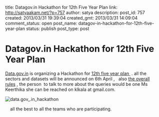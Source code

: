 title: Datagov.in Hackathon for 12th Five Year Plan 
link: http://satyaakam.net/?p=757
author: satya
description: 
post_id: 757
created: 2013/03/31 19:39:04
created_gmt: 2013/03/31 14:09:04
comment_status: open
post_name: datagov-in-hackathon-for-12th-five-year-plan
status: publish
post_type: post

# Datagov.in Hackathon for 12th Five Year Plan 

[Data.gov.in](https://data.gov.in/hackathon) is organizing a Hackathon for [12th five year plan ](http://en.wikipedia.org/wiki/12th_Five_Year_Plan_\(Government_of_India\)) . all the sectors and datasets will be announced on 6th April ,   also [the overall rules](https://data.gov.in/hackathon/resources) , the person  to talk to more about the queries would be one Ms Keerthika she can be reached on klkala at gmail.com.  

![data.gov_.in_hackathon](/wp-content/uploads/2013/12/data.gov_.in_hackathon.png)

    all the best to all the teams who are participating.